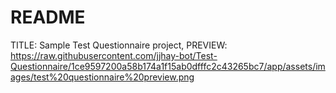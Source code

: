 # README

TITLE: Sample Test Questionnaire project,
PREVIEW: https://raw.githubusercontent.com/jjhay-bot/Test-Questionnaire/1ce9597200a58b174a1f15ab0dfffc2c43265bc7/app/assets/images/test%20questionnaire%20preview.png
